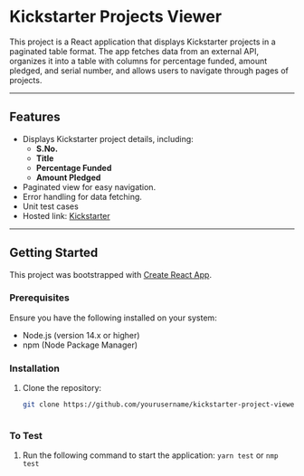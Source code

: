 # **Kickstarter Projects Viewer**

This project is a React application that displays Kickstarter projects in a paginated table format. The app fetches data from an external API, organizes it into a table with columns for percentage funded, amount pledged, and serial number, and allows users to navigate through pages of projects.

---

## **Features**
- Displays Kickstarter project details, including:
  - **S.No.**
  - **Title**
  - **Percentage Funded**
  - **Amount Pledged**
- Paginated view for easy navigation.
- Error handling for data fetching.
- Unit test cases
- Hosted link: [Kickstarter](https://frontend-assignment-phi-one.vercel.app/)

---

## **Getting Started**

This project was bootstrapped with [Create React App](https://github.com/facebook/create-react-app).

### **Prerequisites**
Ensure you have the following installed on your system:
- Node.js (version 14.x or higher)
- npm (Node Package Manager)

### **Installation**
1. Clone the repository:
   ```bash
   git clone https://github.com/yourusername/kickstarter-project-viewer.git



### **To Test**
1. Run the following command to start the application: `yarn test` or `nmp test`

